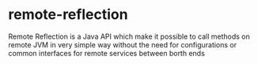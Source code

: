 # remote-reflection
Remote Reflection is a Java API which make it possible to call methods on remote JVM in very simple way without the need for configurations or common interfaces for remote services between borth ends
